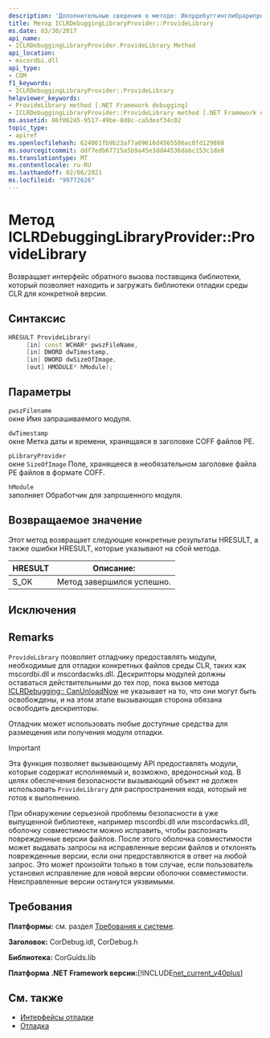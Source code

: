 ```yaml
---
description: 'Дополнительные сведения о методе: Иклрдебуггинглибрарипровидер::P Ровиделибрари'
title: Метод ICLRDebuggingLibraryProvider::ProvideLibrary
ms.date: 03/30/2017
api_name:
- ICLRDebuggingLibraryProvider.ProvideLibrary Method
api_location:
- mscordbi.dll
api_type:
- COM
f1_keywords:
- ICLRDebuggingLibraryProvider::ProvideLibrary
helpviewer_keywords:
- ProvideLibrary method [.NET Framework debugging]
- ICLRDebuggingLibraryProvider::ProvideLibrary method [.NET Framework debugging]
ms.assetid: 86f06245-9517-49be-8d8c-ca5deaf34c02
topic_type:
- apiref
ms.openlocfilehash: 624061fb9b23af7a69616d4565586ac0fd129860
ms.sourcegitcommit: ddf7edb67715a5b9a45e3dd44536dabc153c1de0
ms.translationtype: MT
ms.contentlocale: ru-RU
ms.lasthandoff: 02/06/2021
ms.locfileid: "99772626"
---
```

# <a name="iclrdebugginglibraryproviderprovidelibrary-method"></a>Метод ICLRDebuggingLibraryProvider::ProvideLibrary

Возвращает интерфейс обратного вызова поставщика библиотеки, который позволяет находить и загружать библиотеки отладки среды CLR для конкретной версии.

## <a name="syntax"></a>Синтаксис

```cpp
HRESULT ProvideLibrary(
     [in] const WCHAR* pwszFileName,
     [in] DWORD dwTimestamp,
     [in] DWORD dwSizeOfImage,
     [out] HMODULE* hModule);
```

## <a name="parameters"></a>Параметры

`pwszFilename` \
окне Имя запрашиваемого модуля.

`dwTimestamp` \
окне Метка даты и времени, хранящаяся в заголовке COFF файлов PE.

`pLibraryProvider` \
окне `SizeOfImage` Поле, хранящееся в необязательном заголовке файла PE файлов в формате COFF.

`hModule` \
заполняет Обработчик для запрошенного модуля.

## <a name="return-value"></a>Возвращаемое значение

Этот метод возвращает следующие конкретные результаты HRESULT, а также ошибки HRESULT, которые указывают на сбой метода.

|HRESULT|Описание:|
|-------------|-----------------|
|S_OK|Метод завершился успешно.|

## <a name="exceptions"></a>Исключения

## <a name="remarks"></a>Remarks

`ProvideLibrary` позволяет отладчику предоставлять модули, необходимые для отладки конкретных файлов среды CLR, таких как mscordbi.dll и mscordacwks.dll. Дескрипторы модулей должны оставаться действительными до тех пор, пока вызов метода [ICLRDebugging:: CanUnloadNow](iclrdebugging-canunloadnow-method.md) не указывает на то, что они могут быть освобождены, и на этом этапе вызывающая сторона обязана освободить дескрипторы.

Отладчик может использовать любые доступные средства для размещения или получения модуля отладки.

> [!IMPORTANT]
> Эта функция позволяет вызывающему API предоставлять модули, которые содержат исполняемый и, возможно, вредоносный код. В целях обеспечения безопасности вызывающий объект не должен использовать `ProvideLibrary` для распространения кода, который не готов к выполнению.
>
> При обнаружении серьезной проблемы безопасности в уже выпущенной библиотеке, например mscordbi.dll или mscordacwks.dll, оболочку совместимости можно исправить, чтобы распознать поврежденные версии файлов. После этого оболочка совместимости может выдавать запросы на исправленные версии файлов и отклонять поврежденные версии, если они предоставляются в ответ на любой запрос. Это может произойти только в том случае, если пользователь установил исправление для новой версии оболочки совместимости. Неисправленные версии останутся уязвимыми.

## <a name="requirements"></a>Требования

**Платформы:** см. раздел [Требования к системе](../../get-started/system-requirements.md).

**Заголовок:** CorDebug.idl, CorDebug.h

**Библиотека:** CorGuids.lib

**Платформа .NET Framework версии:**[!INCLUDE[net_current_v40plus](../../../../includes/net-current-v40plus-md.md)]

## <a name="see-also"></a>См. также

- [Интерфейсы отладки](debugging-interfaces.md)
- [Отладка](index.md)
